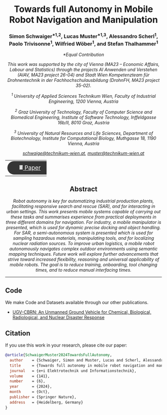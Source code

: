 <h1 align="center">
Towards full Autonomy in Mobile Robot Navigation and Manipulation
</h1>

<h3 align="center">
Simon Schwaiger<sup>&ast;1,2</sup>, Lucas Muster<sup>&ast;1,3</sup>, Alessandro Scherl<sup>1</sup>, Paolo Trivisonne<sup>1</sup>, Wilfried Wöber<sup>1</sup>, and Stefan Thalhammer<sup>1</sup>
</h3>

<i align="center">

&ast;Equal Contribution

This work was supported by the city of Vienna (MA23 – Economic Affairs, Labour and Statistics) through the projects AI Anwenden und Verstehen (AIAV, MA23 project 26-04) and Stadt Wien Kompetenzteam für Drohnentechnik in der Fachhochschulausbildung (DrohnFH, MA23 project 35-02).

<sup>1</sup> University of Applied Sciences Technikum Wien, Faculty of Industrial Engineering, 1200 Vienna, Austria

<sup>2</sup> Graz University of Technology, Faculty of Computer Science and Biomedical Engineering, Institute of Software Technology, Inffeldgasse 16b/II, 8010 Graz, Austria

<sup>3</sup> University of Natural Resources and Life Sciences, Department of Biotechnology, Institute for Computational Biology, Muthgasse 18, 1190 Vienna, Austria

<a href="mailto:schwaige@technikum-wien.at">schwaige@technikum-wien.at</a>,
<a href="mailto:muster@technikum-wien.at">muster@technikum-wien.at</a>

</i>

<table align="center" style="border-collapse: collapse; max-width: 100pt;">
  <tr>
    <td align="middle" style="border: none;">
      <a href="https://www.researchgate.net/publication/385113816_Towards_full_autonomy_in_mobile_robot_navigation_and_manipulationZur_vollstandigen_Autonomie_in_mobiler_Roboternavigation_und_-manipulation" style="color: white; font-size: 14pt;">
        <div style="background-color: #363636; border-radius: 50px; padding: 10px 20px; color: white; width: 80pt;">
            <img src="img/document_icon.png" height="14" style="transform:translate(-10%,-1px);"> Paper
        </div>
      </a>
    </td>
  </tr>
</table>

<h2 align="center"> Abstract</h2>

<i align="center">

Robot autonomy is key for automatizing industrial production plants, facilitating responsive search and rescue (SAR), and for interacting in urban settings. This work presents mobile systems capable of carrying out these tasks and summarises experience from practical deployments in three different domains for navigation. For industry, a mobile manipulator is presented, which is used for dynamic precise docking and object handling. For SAR, a semi-autonomous system is presented which is used for sampling hazardous materials, manipulating tools, and for localizing nuclear radiation sources. To improve urban logistics, a mobile robot autonomously navigates complex outdoor environments using semantic mapping techniques. Future work will explore further advancements that strive toward increased flexibility, reasoning and universal applicability of mobile robots. The goal is to reduce training, onboarding, tool changing times, and to reduce manual interfacing times.

</i>

***************************************

## Code

We make Code and Datasets available through our other publications.

* [UGV-CBRN: An Unmanned Ground Vehicle for Chemical, Biological, Radiological, and Nuclear Disaster Response](https://simonSchwaiger.github.io/2024-ugv-cbrn.html)

## Citation

If you use this work in your research, please cite our paper:

```bibtex
@article{SchwaigerMuster2024TowardsFullAutonomy,
  author    = {Schwaiger, Simon and Muster, Lucas and Scherl, Alessandro and Trivisonne, Paolo and W{\"o}ber, Wilfried and Thalhammer, Stefan},
  title     = {Towards full autonomy in mobile robot navigation and manipulation},
  journal   = {e+i Elektrotechnik und Informationstechnik},
  volume    = {141},
  number    = {6},
  year      = {2024},
  month     = {Oct},
  publisher = {Springer Nature},
  address   = {Heidelberg, Germany}
}
```